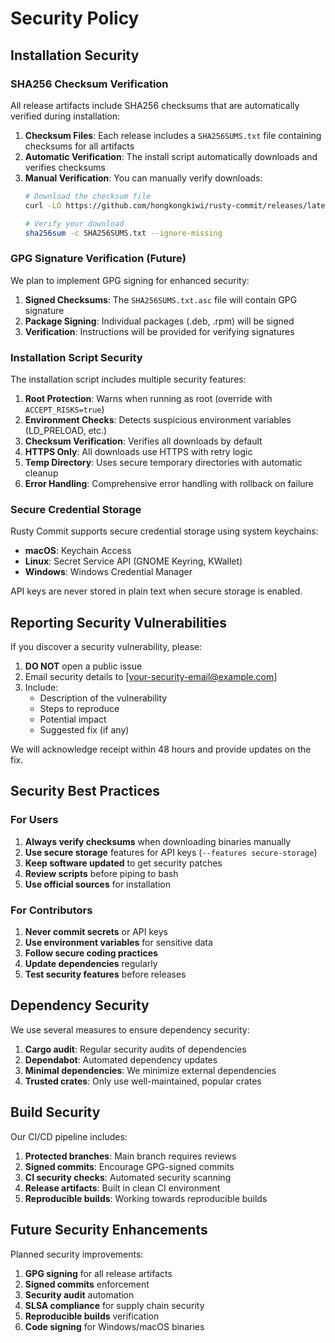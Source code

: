 # Security Policy

## Installation Security

### SHA256 Checksum Verification

All release artifacts include SHA256 checksums that are automatically verified during installation:

1. **Checksum Files**: Each release includes a `SHA256SUMS.txt` file containing checksums for all artifacts
2. **Automatic Verification**: The install script automatically downloads and verifies checksums
3. **Manual Verification**: You can manually verify downloads:
   ```bash
   # Download the checksum file
   curl -LO https://github.com/hongkongkiwi/rusty-commit/releases/latest/download/SHA256SUMS.txt
   
   # Verify your download
   sha256sum -c SHA256SUMS.txt --ignore-missing
   ```

### GPG Signature Verification (Future)

We plan to implement GPG signing for enhanced security:

1. **Signed Checksums**: The `SHA256SUMS.txt.asc` file will contain GPG signature
2. **Package Signing**: Individual packages (.deb, .rpm) will be signed
3. **Verification**: Instructions will be provided for verifying signatures

### Installation Script Security

The installation script includes multiple security features:

1. **Root Protection**: Warns when running as root (override with `ACCEPT_RISKS=true`)
2. **Environment Checks**: Detects suspicious environment variables (LD_PRELOAD, etc.)
3. **Checksum Verification**: Verifies all downloads by default
4. **HTTPS Only**: All downloads use HTTPS with retry logic
5. **Temp Directory**: Uses secure temporary directories with automatic cleanup
6. **Error Handling**: Comprehensive error handling with rollback on failure

### Secure Credential Storage

Rusty Commit supports secure credential storage using system keychains:

- **macOS**: Keychain Access
- **Linux**: Secret Service API (GNOME Keyring, KWallet)
- **Windows**: Windows Credential Manager

API keys are never stored in plain text when secure storage is enabled.

## Reporting Security Vulnerabilities

If you discover a security vulnerability, please:

1. **DO NOT** open a public issue
2. Email security details to [your-security-email@example.com]
3. Include:
   - Description of the vulnerability
   - Steps to reproduce
   - Potential impact
   - Suggested fix (if any)

We will acknowledge receipt within 48 hours and provide updates on the fix.

## Security Best Practices

### For Users

1. **Always verify checksums** when downloading binaries manually
2. **Use secure storage** features for API keys (`--features secure-storage`)
3. **Keep software updated** to get security patches
4. **Review scripts** before piping to bash
5. **Use official sources** for installation

### For Contributors

1. **Never commit secrets** or API keys
2. **Use environment variables** for sensitive data
3. **Follow secure coding practices**
4. **Update dependencies** regularly
5. **Test security features** before releases

## Dependency Security

We use several measures to ensure dependency security:

1. **Cargo audit**: Regular security audits of dependencies
2. **Dependabot**: Automated dependency updates
3. **Minimal dependencies**: We minimize external dependencies
4. **Trusted crates**: Only use well-maintained, popular crates

## Build Security

Our CI/CD pipeline includes:

1. **Protected branches**: Main branch requires reviews
2. **Signed commits**: Encourage GPG-signed commits
3. **CI security checks**: Automated security scanning
4. **Release artifacts**: Built in clean CI environment
5. **Reproducible builds**: Working towards reproducible builds

## Future Security Enhancements

Planned security improvements:

1. **GPG signing** for all release artifacts
2. **Signed commits** enforcement
3. **Security audit** automation
4. **SLSA compliance** for supply chain security
5. **Reproducible builds** verification
6. **Code signing** for Windows/macOS binaries